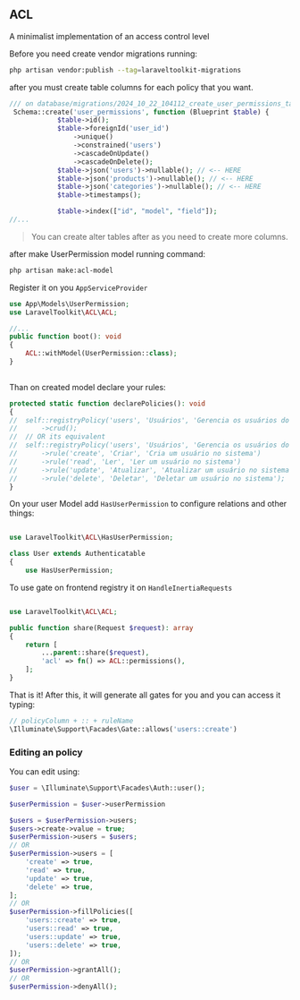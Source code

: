 ## ACL
A minimalist implementation of an access control level

Before you need create vendor migrations running:
```bash
php artisan vendor:publish --tag=laraveltoolkit-migrations
```

after you must create table columns for each policy that you want.
```php
/// on database/migrations/2024_10_22_104112_create_user_permissions_table
 Schema::create('user_permissions', function (Blueprint $table) {
            $table->id();
            $table->foreignId('user_id')
                ->unique()
                ->constrained('users')
                ->cascadeOnUpdate()
                ->cascadeOnDelete();
            $table->json('users')->nullable(); // <-- HERE
            $table->json('products')->nullable(); // <-- HERE
            $table->json('categories')->nullable(); // <-- HERE
            $table->timestamps();

            $table->index(["id", "model", "field"]);
//...
```
> You can create alter tables after as you need to create more columns.

after make UserPermission model running command:
```bash
php artisan make:acl-model
```

Register it on you `AppServiceProvider`
```php
use App\Models\UserPermission;
use LaravelToolkit\ACL\ACL;

//...
public function boot(): void
{
    ACL::withModel(UserPermission::class);
}
 
```

Than on created model declare your rules:
```php
protected static function declarePolicies(): void
{
//  self::registryPolicy('users', 'Usuários', 'Gerencia os usuários do sistema')
//      ->crud();
//  // OR its equivalent
//  self::registryPolicy('users', 'Usuários', 'Gerencia os usuários do sistema')
//      ->rule('create', 'Criar', 'Cria um usuário no sistema')
//      ->rule('read', 'Ler', 'Ler um usuário no sistema')
//      ->rule('update', 'Atualizar', 'Atualizar um usuário no sistema')
//      ->rule('delete', 'Deletar', 'Deletar um usuário no sistema');
}
```

On your user Model add `HasUserPermission` to configure relations and other things:
```php

use LaravelToolkit\ACL\HasUserPermission;

class User extends Authenticatable
{
    use HasUserPermission;
```

To use gate on frontend registry it on `HandleInertiaRequests`
```php

use LaravelToolkit\ACL\ACL;

public function share(Request $request): array
{
    return [
        ...parent::share($request),
        'acl' => fn() => ACL::permissions(),
    ];
}
```

That is it! After this, it will generate all gates for you and you can access it typing:
```php
// policyColumn + :: + ruleName
\Illuminate\Support\Facades\Gate::allows('users::create')
```

### Editing an policy

You can edit using:
```php
$user = \Illuminate\Support\Facades\Auth::user();

$userPermission = $user->userPermission

$users = $userPermission->users;
$users->create->value = true;
$userPermission->users = $users;
// OR
$userPermission->users = [
    'create' => true,
    'read' => true,
    'update' => true,
    'delete' => true,
];
// OR
$userPermission->fillPolicies([
    'users::create' => true,
    'users::read' => true,
    'users::update' => true,
    'users::delete' => true,
]);
// OR
$userPermission->grantAll();
// OR
$userPermission->denyAll();


```
